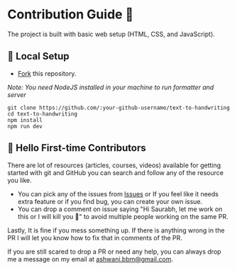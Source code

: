 # Contribution Guide 🌻

The project is built with basic web setup (HTML, CSS, and JavaScript).

## 🐨 Local Setup

- [Fork](https://github.com/ashwanichandra/text2handwriting/fork) this repository.

*Note: You need NodeJS installed in your machine to run formatter and server*

```
git clone https://github.com/:your-github-username/text-to-handwriting
cd text-to-handwriting
npm install
npm run dev
```

## 🤗 Hello First-time Contributors

There are lot of resources (articles, courses, videos) available for getting started with git and GitHub you can search and follow any of the resource you like.

- You can pick any of the issues from [Issues](https://github.com/ashwanichandra/text2handwriting/issues) or If you feel like it needs extra feature or if you find bug, you can create your own issue.
- You can drop a comment on issue saying "Hi Saurabh, let me work on this or I will kill you 🔪" to avoid multiple people working on the same PR.

Lastly, It is fine if you mess something up. If there is anything wrong in the PR I will let you know how to fix that in comments of the PR.

If you are still scared to drop a PR or need any help, you can always drop me a message on my email at ashwani.bbm@gmail.com.
